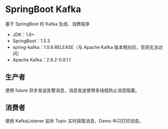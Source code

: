 # SpringBoot Kafka
基于 SpringBoot 的 Kafka 生成、消费程序
* JDK：1.8+
* SpringBoot：1.5.3
* spring-kafka：1.0.6.RELEASE（与 Apache Kafka 版本相对应，否则无法访问）
* Apache Kafka：2.9.2-0.8.1.1

## 生产者
使用 future 异步发送告警消息，消息发送使用多线程防止消息阻塞。

## 消费者
使用 KafkaListener 监听 Topic 实时获取消息，Demo 中只打印消息。
